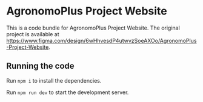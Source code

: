 
  # AgronomoPlus Project Website

  This is a code bundle for AgronomoPlus Project Website. The original project is available at https://www.figma.com/design/6wHhvesdP4utwvzSoeAXOo/AgronomoPlus-Project-Website.

  ## Running the code

  Run `npm i` to install the dependencies.

  Run `npm run dev` to start the development server.
  